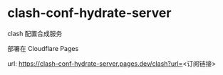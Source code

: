 # clash-conf-hydrate-server
clash 配置合成服务

部署在 Cloudflare Pages

url: https://clash-conf-hydrate-server.pages.dev/clash?url=<订阅链接>
